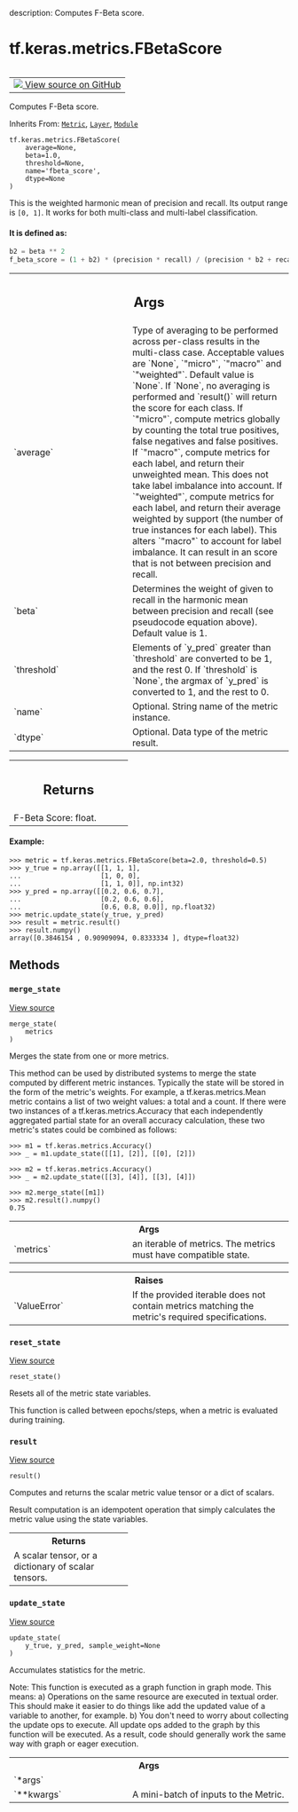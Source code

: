 description: Computes F-Beta score.

<div itemscope itemtype="http://developers.google.com/ReferenceObject">
<meta itemprop="name" content="tf.keras.metrics.FBetaScore" />
<meta itemprop="path" content="Stable" />
<meta itemprop="property" content="__init__"/>
<meta itemprop="property" content="merge_state"/>
<meta itemprop="property" content="reset_state"/>
<meta itemprop="property" content="result"/>
<meta itemprop="property" content="update_state"/>
</div>

# tf.keras.metrics.FBetaScore

<!-- Insert buttons and diff -->

<table class="tfo-notebook-buttons tfo-api nocontent" align="left">
<td>
  <a target="_blank" href="https://github.com/keras-team/keras/tree/v2.15.0/keras/metrics/f_score_metrics.py#L25-L247">
    <img src="https://www.tensorflow.org/images/GitHub-Mark-32px.png" />
    View source on GitHub
  </a>
</td>
</table>



Computes F-Beta score.

Inherits From: [`Metric`](../../../tf/keras/metrics/Metric.md), [`Layer`](../../../tf/keras/layers/Layer.md), [`Module`](../../../tf/Module.md)

<pre class="devsite-click-to-copy prettyprint lang-py tfo-signature-link">
<code>tf.keras.metrics.FBetaScore(
    average=None,
    beta=1.0,
    threshold=None,
    name=&#x27;fbeta_score&#x27;,
    dtype=None
)
</code></pre>



<!-- Placeholder for "Used in" -->

This is the weighted harmonic mean of precision and recall.
Its output range is `[0, 1]`. It works for both multi-class
and multi-label classification.

#### It is defined as:



```python
b2 = beta ** 2
f_beta_score = (1 + b2) * (precision * recall) / (precision * b2 + recall)
```

<!-- Tabular view -->
 <table class="responsive fixed orange">
<colgroup><col width="214px"><col></colgroup>
<tr><th colspan="2"><h2 class="add-link">Args</h2></th></tr>

<tr>
<td>
`average`<a id="average"></a>
</td>
<td>
Type of averaging to be performed across per-class results
in the multi-class case.
Acceptable values are `None`, `"micro"`, `"macro"` and
`"weighted"`. Default value is `None`.
If `None`, no averaging is performed and `result()` will return
the score for each class.
If `"micro"`, compute metrics globally by counting the total
true positives, false negatives and false positives.
If `"macro"`, compute metrics for each label,
and return their unweighted mean.
This does not take label imbalance into account.
If `"weighted"`, compute metrics for each label,
and return their average weighted by support
(the number of true instances for each label).
This alters `"macro"` to account for label imbalance.
It can result in an score that is not between precision and recall.
</td>
</tr><tr>
<td>
`beta`<a id="beta"></a>
</td>
<td>
Determines the weight of given to recall
in the harmonic mean between precision and recall (see pseudocode
equation above). Default value is 1.
</td>
</tr><tr>
<td>
`threshold`<a id="threshold"></a>
</td>
<td>
Elements of `y_pred` greater than `threshold` are
converted to be 1, and the rest 0. If `threshold` is
`None`, the argmax of `y_pred` is converted to 1, and the rest to 0.
</td>
</tr><tr>
<td>
`name`<a id="name"></a>
</td>
<td>
Optional. String name of the metric instance.
</td>
</tr><tr>
<td>
`dtype`<a id="dtype"></a>
</td>
<td>
Optional. Data type of the metric result.
</td>
</tr>
</table>



<!-- Tabular view -->
 <table class="responsive fixed orange">
<colgroup><col width="214px"><col></colgroup>
<tr><th colspan="2"><h2 class="add-link">Returns</h2></th></tr>
<tr class="alt">
<td colspan="2">
F-Beta Score: float.
</td>
</tr>

</table>



#### Example:



```
>>> metric = tf.keras.metrics.FBetaScore(beta=2.0, threshold=0.5)
>>> y_true = np.array([[1, 1, 1],
...                    [1, 0, 0],
...                    [1, 1, 0]], np.int32)
>>> y_pred = np.array([[0.2, 0.6, 0.7],
...                    [0.2, 0.6, 0.6],
...                    [0.6, 0.8, 0.0]], np.float32)
>>> metric.update_state(y_true, y_pred)
>>> result = metric.result()
>>> result.numpy()
array([0.3846154 , 0.90909094, 0.8333334 ], dtype=float32)
```

## Methods

<h3 id="merge_state"><code>merge_state</code></h3>

<a target="_blank" class="external" href="https://github.com/keras-team/keras/tree/v2.15.0/keras/metrics/base_metric.py#L288-L326">View source</a>

<pre class="devsite-click-to-copy prettyprint lang-py tfo-signature-link">
<code>merge_state(
    metrics
)
</code></pre>

Merges the state from one or more metrics.

This method can be used by distributed systems to merge the state
computed by different metric instances. Typically the state will be
stored in the form of the metric's weights. For example, a
tf.keras.metrics.Mean metric contains a list of two weight values: a
total and a count. If there were two instances of a
tf.keras.metrics.Accuracy that each independently aggregated partial
state for an overall accuracy calculation, these two metric's states
could be combined as follows:

```
>>> m1 = tf.keras.metrics.Accuracy()
>>> _ = m1.update_state([[1], [2]], [[0], [2]])
```

```
>>> m2 = tf.keras.metrics.Accuracy()
>>> _ = m2.update_state([[3], [4]], [[3], [4]])
```

```
>>> m2.merge_state([m1])
>>> m2.result().numpy()
0.75
```

<!-- Tabular view -->
 <table class="responsive fixed orange">
<colgroup><col width="214px"><col></colgroup>
<tr><th colspan="2">Args</th></tr>

<tr>
<td>
`metrics`
</td>
<td>
an iterable of metrics. The metrics must have compatible
state.
</td>
</tr>
</table>



<!-- Tabular view -->
 <table class="responsive fixed orange">
<colgroup><col width="214px"><col></colgroup>
<tr><th colspan="2">Raises</th></tr>

<tr>
<td>
`ValueError`
</td>
<td>
If the provided iterable does not contain metrics matching
the metric's required specifications.
</td>
</tr>
</table>



<h3 id="reset_state"><code>reset_state</code></h3>

<a target="_blank" class="external" href="https://github.com/keras-team/keras/tree/v2.15.0/keras/metrics/f_score_metrics.py#L245-L247">View source</a>

<pre class="devsite-click-to-copy prettyprint lang-py tfo-signature-link">
<code>reset_state()
</code></pre>

Resets all of the metric state variables.

This function is called between epochs/steps,
when a metric is evaluated during training.

<h3 id="result"><code>result</code></h3>

<a target="_blank" class="external" href="https://github.com/keras-team/keras/tree/v2.15.0/keras/metrics/f_score_metrics.py#L208-L231">View source</a>

<pre class="devsite-click-to-copy prettyprint lang-py tfo-signature-link">
<code>result()
</code></pre>

Computes and returns the scalar metric value tensor or a dict of scalars.

Result computation is an idempotent operation that simply calculates the
metric value using the state variables.

<!-- Tabular view -->
 <table class="responsive fixed orange">
<colgroup><col width="214px"><col></colgroup>
<tr><th colspan="2">Returns</th></tr>
<tr class="alt">
<td colspan="2">
A scalar tensor, or a dictionary of scalar tensors.
</td>
</tr>

</table>



<h3 id="update_state"><code>update_state</code></h3>

<a target="_blank" class="external" href="https://github.com/keras-team/keras/tree/v2.15.0/keras/metrics/f_score_metrics.py#L175-L206">View source</a>

<pre class="devsite-click-to-copy prettyprint lang-py tfo-signature-link">
<code>update_state(
    y_true, y_pred, sample_weight=None
)
</code></pre>

Accumulates statistics for the metric.

Note: This function is executed as a graph function in graph mode.
This means:
  a) Operations on the same resource are executed in textual order.
     This should make it easier to do things like add the updated
     value of a variable to another, for example.
  b) You don't need to worry about collecting the update ops to execute.
     All update ops added to the graph by this function will be
     executed.
  As a result, code should generally work the same way with graph or
  eager execution.

<!-- Tabular view -->
 <table class="responsive fixed orange">
<colgroup><col width="214px"><col></colgroup>
<tr><th colspan="2">Args</th></tr>

<tr>
<td>
`*args`
</td>
<td>

</td>
</tr><tr>
<td>
`**kwargs`
</td>
<td>
A mini-batch of inputs to the Metric.
</td>
</tr>
</table>





